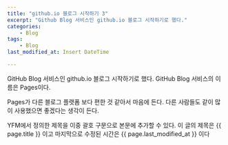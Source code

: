 ```yaml
---
title: "github.io 블로그 시작하기 3"
excerpt: "Github Blog 서비스인 github.io 블로그 시작하기로 했다."
categories:
    - Blog
tags:
    - Blog
last_modified_at: Insert DateTime

---
```


GitHub Blog 서비스인 github.io 블로그 시작하기로 했다.
GitHub Blog 서비스의 이름은 Pages이다.

Pages가 다른 블로그 플랫폼 보다 편한 것 같아서 마음에 든다.
다른 사람들도 같이 많이 사용했으면 좋겠다는 생각이 든다.

YFM에서 정의한 제목을 이중 괄호 구문으로 본문에 추가할 수 있다.
이 글의 제목은 {{ page.title }} 이고
마지막으로 수정된 시간은 {{ page.last_modified_at }} 이다
